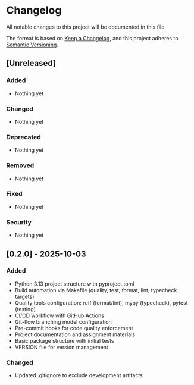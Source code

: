 # Changelog

All notable changes to this project will be documented in this file.

The format is based on [Keep a Changelog](https://keepachangelog.com/en/1.0.0/),
and this project adheres to [Semantic Versioning](https://semver.org/spec/v2.0.0.html).

## [Unreleased]

### Added
- Nothing yet

### Changed
- Nothing yet

### Deprecated
- Nothing yet

### Removed
- Nothing yet

### Fixed
- Nothing yet

### Security
- Nothing yet

## [0.2.0] - 2025-10-03

### Added
- Python 3.13 project structure with pyproject.toml
- Build automation via Makefile (quality, test, format, lint, typecheck targets)
- Quality tools configuration: ruff (format/lint), mypy (typecheck), pytest (testing)
- CI/CD workflow with GitHub Actions
- Git-flow branching model configuration
- Pre-commit hooks for code quality enforcement
- Project documentation and assignment materials
- Basic package structure with initial tests
- VERSION file for version management

### Changed
- Updated .gitignore to exclude development artifacts
